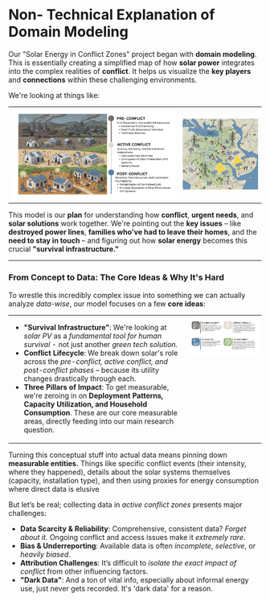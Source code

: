 <!-- markdownlint-disable MD031 MD033 MD013 MD001 MD04 MD045-->
# Non- Technical Explanation of Domain Modeling

Our "Solar Energy in Conflict Zones" project began with **domain modeling**. This is essentially creating a simplified map of how **solar power** integrates into the complex realities of **conflict**. It helps us visualize the **key players** and **connections** within these challenging environments.

We're looking at things like:
<table>
  <tr>
    <td><img src="https://raw.githubusercontent.com/MIT-Emerging-Talent/ET6-CDSP-group-08-repo/1_datasets/1_datasets/images/1.png" width="650"/></td>
    <td><img src="https://raw.githubusercontent.com/MIT-Emerging-Talent/ET6-CDSP-group-08-repo/1_datasets/1_datasets/images/2.png" width="300"/></td>
  </tr>
</table>

This model is our **plan** for understanding how **conflict**, **urgent needs**, and **solar solutions** work together. We're pointing out the **key issues** – like **destroyed power lines**, **families who've had to leave their homes**, and the **need to stay in touch** – and figuring out how **solar energy** becomes this crucial **"survival infrastructure."**

---

### **From Concept to Data: The Core Ideas & Why It's Hard**

To wrestle this incredibly complex issue into something we can actually analyze *data-wise*, our model focuses on a few **core ideas**:

<table>
  <tr>
    <td style="vertical-align: top; width: 70%;">
      <ul>
        <li><strong>"Survival Infrastructure"</strong>: We're looking at <em>solar PV</em> as a <em>fundamental tool for human survival</em> - not just another <em>green tech solution</em>.</li>
        <li><strong>Conflict Lifecycle</strong>: We break down solar's role across the <em>pre-conflict, active conflict, and post-conflict phases</em> – because its utility changes drastically through each.</li>
        <li><strong>Three Pillars of Impact</strong>: To get measurable, we're zeroing in on <strong>Deployment Patterns, Capacity Utilization, and Household Consumption</strong>. These are our core measurable areas, directly feeding into our main research question.</li>
      </ul>
    </td>
    <td style="vertical-align: top; width: 30%;">
      <img src="https://raw.githubusercontent.com/MIT-Emerging-Talent/ET6-CDSP-group-08-repo/1_datasets/1_datasets/images/3.png" width="2000">
    </td>
  </tr>
</table>

Turning this conceptual stuff into actual data means pinning down **measurable entities.** Things like specific conflict events (their intensity, where they happened), details about the solar systems themselves (capacity, installation type), and then using proxies for energy consumption where direct data is elusive

But let’s be real; collecting data in *active conflict zones* presents major challenges:

- **Data Scarcity & Reliability**: Comprehensive, consistent data? *Forget about it.* Ongoing conflict and access issues make it *extremely rare*.
- **Bias & Underreporting**: Available data is often *incomplete*, *selective*, or *heavily biased*.
- **Attribution Challenges**: It’s difficult to *isolate the exact impact of conflict* from other influencing factors.
- **"Dark Data"**: And a ton of vital info, especially about informal energy use, just never gets recorded. It's 'dark data' for a reason.
